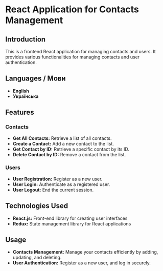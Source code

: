 # React Application for Contacts Management
## Introduction
This is a frontend React application for managing contacts and users. It provides various functionalities for managing contacts and user authentication.

##  Languages / Мови
- **English**
- **Українська**

## Features
### Contacts
- **Get All Contacts:** Retrieve a list of all contacts.
- **Create a Contact:** Add a new contact to the list.
- **Get Contact by ID:** Retrieve a specific contact by its ID.
- **Delete Contact by ID:** Remove a contact from the list.

### Users
- **User Registration:** Register as a new user.
- **User Login:** Authenticate as a registered user.
- **User Logout:** End the current session.

## Technologies Used
- **React.js:** Front-end library for creating user interfaces
- **Redux:** State management library for React applications  

## Usage
- **Contacts Management:** Manage your contacts efficiently by adding, updating, and deleting.  
- **User Authentication:** Register as a new user, and log in securely.
